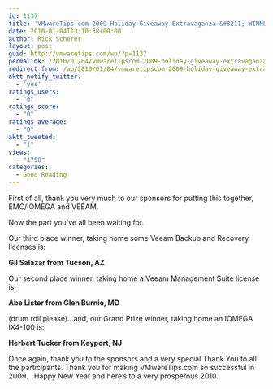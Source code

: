 ```yaml
---
id: 1137
title: 'VMwareTips.com 2009 Holiday Giveaway Extravaganza &#8211; WINNERS'
date: 2010-01-04T13:10:38+00:00
author: Rick Scherer
layout: post
guid: http://vmwaretips.com/wp/?p=1137
permalink: /2010/01/04/vmwaretipscom-2009-holiday-giveaway-extravaganza-winners/
redirect_from: /wp/2010/01/04/vmwaretipscom-2009-holiday-giveaway-extravaganza-winners/
aktt_notify_twitter:
  - 'yes'
ratings_users:
  - "0"
ratings_score:
  - "0"
ratings_average:
  - "0"
aktt_tweeted:
  - "1"
views:
  - "1758"
categories:
  - Good Reading
---
```

First of all, thank you very much to our sponsors for putting this together, EMC/IOMEGA and VEEAM.

Now the part you&#8217;ve all been waiting for.

Our third place winner, taking home some Veeam Backup and Recovery licenses is:

**Gil Salazar from Tucson, AZ**

Our second place winner, taking home a Veeam Management Suite license is:

**Abe Lister from Glen Burnie, MD**

(drum roll please)&#8230;and, our Grand Prize winner, taking home an IOMEGA IX4-100 is:

**Herbert Tucker from Keyport, NJ**

Once again, thank you to the sponsors and a very special Thank You to all the participants. Thank you for making VMwareTips.com so successful in 2009.   Happy New Year and here&#8217;s to a very prosperous 2010.